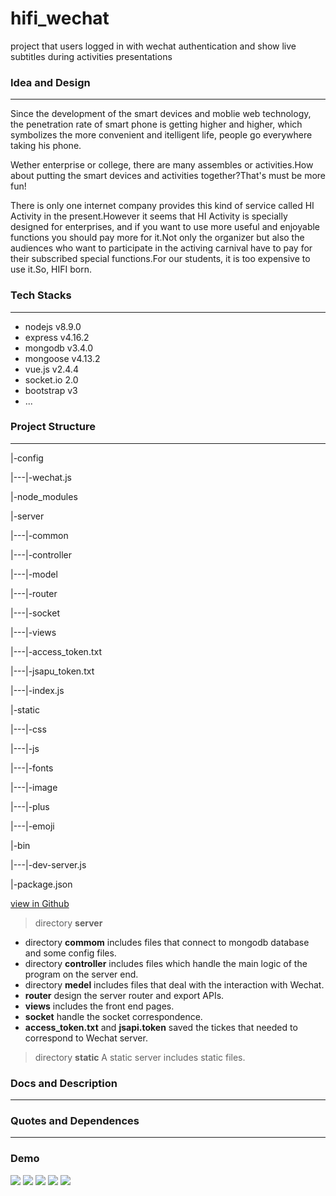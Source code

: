 # hifi_wechat
project that users logged in with wechat authentication and show live subtitles during activities presentations

### Idea and Design
***
Since the development of the smart devices and moblie web technology, the penetration rate of smart phone is getting higher and higher, which symbolizes the more convenient and itelligent life, people go everywhere taking his phone.

Wether enterprise or college, there are many assembles or activities.How about putting the smart devices and activities together?That's must be more fun!

There is only one internet company provides this kind of service called HI Activity in the present.However it seems that HI Activity is specially designed for enterprises, and if you want to use more useful and enjoyable functions you should pay more for it.Not only the organizer but also the audiences who want to participate in the activing carnival have to pay for their subscribed special functions.For our students, it is too expensive to use it.So, HIFI born.

### Tech Stacks
***
* nodejs v8.9.0
* express v4.16.2
* mongodb v3.4.0
* mongoose v4.13.2
* vue.js v2.4.4
* socket.io 2.0
* bootstrap v3
* ...

### Project Structure
***
|-config

|---|-wechat.js

|-node_modules

|-server

|---|-common

|---|-controller

|---|-model

|---|-router

|---|-socket

|---|-views

|---|-access_token.txt

|---|-jsapu_token.txt

|---|-index.js

|-static

|---|-css

|---|-js

|---|-fonts

|---|-image

|---|-plus

|---|-emoji

|-bin

|---|-dev-server.js

|-package.json

[view in Github](https://github.com/PorYoung/hifi_wechat)

> directory **server**
* directory **commom** includes files that connect to  mongodb database and some config files.
* directory **controller** includes files which handle the main logic of the program on the server end.
* directory **medel** includes files that deal with the interaction with Wechat.
* **router** design the server router and export APIs.
* **views** includes the front end pages.
* **socket** handle the socket correspondence.
* **access_token.txt** and **jsapi.token** saved the tickes that needed to correspond to Wechat server.

> directory **static**
  A static server includes static files.

### Docs and Description
***

### Quotes and Dependences
***

### Demo

![](https://i.loli.net/2021/06/08/VjAWtMC16BxhfNm.png)
![](https://i.loli.net/2021/06/08/kXFBlgdsTDJ1WtH.png)
![](https://i.loli.net/2021/06/08/NpTcQkUPjr2yWE6.png)
![](https://i.loli.net/2021/06/08/XiuCzsgJSemkAdn.png)
![](https://i.loli.net/2021/06/08/RqAHIFoJhdmPQLr.png)
